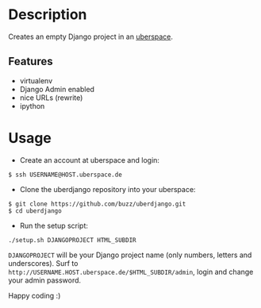 # Description

Creates an empty Django project in an [uberspace](http://uberspace.de/).

## Features

* virtualenv
* Django Admin enabled
* nice URLs (rewrite)
* ipython

# Usage

* Create an account at uberspace and login:

```
$ ssh USERNAME@HOST.uberspace.de
```

* Clone the uberdjango repository into your uberspace:

```
$ git clone https://github.com/buzz/uberdjango.git
$ cd uberdjango
```

* Run the setup script:

```
./setup.sh DJANGOPROJECT HTML_SUBDIR
```

`DJANGOPROJECT` will be your Django project name (only numbers, letters and underscores). Surf to `http://USERNAME.HOST.uberspace.de/$HTML_SUBDIR/admin`, login and change your admin password.

Happy coding :)
